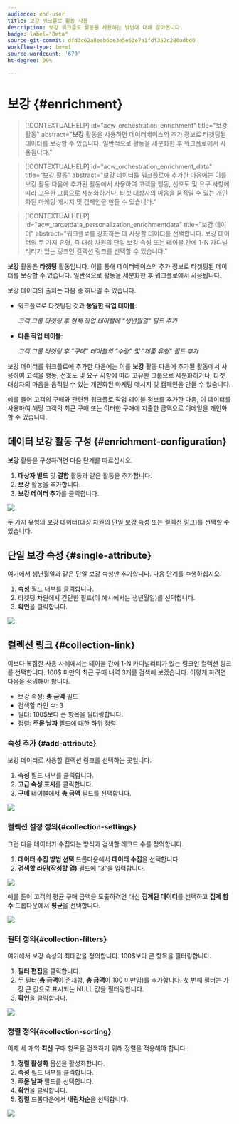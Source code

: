 ```yaml
---
audience: end-user
title: 보강 워크플로 활동 사용
description: 보강 워크플로 활동을 사용하는 방법에 대해 알아봅니다.
badge: label="Beta"
source-git-commit: dfd3c62a8eeb6be3e5e63e7a1fdf352c280adbd0
workflow-type: tm+mt
source-wordcount: '670'
ht-degree: 99%

---
```



# 보강 {#enrichment}

>[!CONTEXTUALHELP]
>id="acw_orchestration_enrichment"
>title="보강 활동"
>abstract="**보강** 활동을 사용하면 데이터베이스의 추가 정보로 타겟팅된 데이터를 보강할 수 있습니다. 일반적으로 활동을 세분화한 후 워크플로에서 사용됩니다."


>[!CONTEXTUALHELP]
>id="acw_orchestration_enrichment_data"
>title="보강 활동"
>abstract="보강 데이터를 워크플로에 추가한 다음에는 이를 보강 활동 다음에 추가된 활동에서 사용하여 고객을 행동, 선호도 및 요구 사항에 따라 고유한 그룹으로 세분화하거나, 타겟 대상자의 마음을 움직일 수 있는 개인화된 마케팅 메시지 및 캠페인을 만들 수 있습니다."

>[!CONTEXTUALHELP]
>id="acw_targetdata_personalization_enrichmentdata"
>title="보강 데이터"
>abstract="워크플로를 강화하는 데 사용할 데이터를 선택합니다. 보강 데이터의 두 가지 유형, 즉 대상 차원의 단일 보강 속성 또는 테이블 간에 1-N 카디널리티가 있는 링크인 컬렉션 링크를 선택할 수 있습니다."

**보강** 활동은 **타겟팅** 활동입니다. 이를 통해 데이터베이스의 추가 정보로 타겟팅된 데이터를 보강할 수 있습니다. 일반적으로 활동을 세분화한 후 워크플로에서 사용됩니다.

보강 데이터의 출처는 다음 중 하나일 수 있습니다.

* 워크플로로 타겟팅된 것과 **동일한 작업 테이블**:

  *고객 그룹 타겟팅 후 현재 작업 테이블에 “생년월일” 필드 추가*

* **다른 작업 테이블**:

  *고객 그룹 타겟팅 후 “구매” 테이블의 “수량” 및 “제품 유형” 필드 추가*

보강 데이터를 워크플로에 추가한 다음에는 이를 **보강** 활동 다음에 추가된 활동에서 사용하여 고객을 행동, 선호도 및 요구 사항에 따라 고유한 그룹으로 세분화하거나, 타겟 대상자의 마음을 움직일 수 있는 개인화된 마케팅 메시지 및 캠페인을 만들 수 있습니다.

예를 들어 고객의 구매와 관련된 워크플로 작업 테이블 정보를 추가한 다음, 이 데이터를 사용하여 해당 고객의 최근 구매 또는 이러한 구매에 지출한 금액으로 이메일을 개인화할 수 있습니다.

## 데이터 보강 활동 구성 {#enrichment-configuration}

**보강** 활동을 구성하려면 다음 단계를 따르십시오.

1. **대상자 빌드** 및 **결합** 활동과 같은 활동을 추가합니다.
1. **보강** 활동을 추가합니다.
1. **보강 데이터 추가**&#x200B;를 클릭합니다.

![](../assets/workflow-enrichment1.png)

두 가지 유형의 보강 데이터(대상 차원의 [단일 보강 속성](#single-attribute) 또는 [컬렉션 링크](#collection-link))를 선택할 수 있습니다.

## 단일 보강 속성 {#single-attribute}

여기에서 생년월일과 같은 단일 보강 속성만 추가합니다. 다음 단계를 수행하십시오.

1. **속성** 필드 내부를 클릭합니다.
1. 타겟팅 차원에서 간단한 필드(이 예시에서는 생년월일)를 선택합니다.
1. **확인**&#x200B;을 클릭합니다.

![](../assets/workflow-enrichment2.png)

## 컬렉션 링크 {#collection-link}

이보다 복잡한 사용 사례에서는 테이블 간에 1-N 카디널리티가 있는 링크인 컬렉션 링크를 선택합니다. 100$ 미만의 최근 구매 내역 3개를 검색해 보겠습니다. 이렇게 하려면 다음을 정의해야 합니다.

* 보강 속성: **총 금액** 필드
* 검색할 라인 수: 3
* 필터: 100$보다 큰 항목을 필터링합니다.
* 정렬: **주문 날짜** 필드에 대한 하위 정렬

### 속성 추가 {#add-attribute}

보강 데이터로 사용할 컬렉션 링크를 선택하는 곳입니다.

1. **속성** 필드 내부를 클릭합니다.
1. **고급 속성 표시**&#x200B;를 클릭합니다.
1. **구매** 테이블에서 **총 금액** 필드를 선택합니다.

![](../assets/workflow-enrichment3.png)

### 컬렉션 설정 정의{#collection-settings}

그런 다음 데이터가 수집되는 방식과 검색할 레코드 수를 정의합니다.

1. **데이터 수집 방법 선택** 드롭다운에서 **데이터 수집**&#x200B;을 선택합니다.
1. **검색할 라인(작성할 열)** 필드에 “3”을 입력합니다.

![](../assets/workflow-enrichment4.png)

예를 들어 고객의 평균 구매 금액을 도출하려면 대신 **집계된 데이터**&#x200B;를 선택하고 **집계 함수** 드롭다운에서 **평균**&#x200B;을 선택합니다.

![](../assets/workflow-enrichment5.png)

### 필터 정의{#collection-filters}

여기에서 보강 속성의 최대값을 정의합니다. 100$보다 큰 항목을 필터링합니다.

1. **필터 편집**&#x200B;을 클릭합니다.
1. 두 필터(**총 금액**&#x200B;이 존재함, **총 금액**&#x200B;이 100 미만임)를 추가합니다. 첫 번째 필터는 가장 큰 값으로 표시되는 NULL 값을 필터링합니다.
1. **확인**&#x200B;을 클릭합니다.

![](../assets/workflow-enrichment6.png)

### 정렬 정의{#collection-sorting}

이제 세 개의 **최신** 구매 항목을 검색하기 위해 정렬을 적용해야 합니다.

1. **정렬 활성화** 옵션을 활성화합니다.
1. **속성** 필드 내부를 클릭합니다.
1. **주문 날짜** 필드를 선택합니다.
1. **확인**&#x200B;을 클릭합니다.
1. **정렬** 드롭다운에서 **내림차순**&#x200B;을 선택합니다.

![](../assets/workflow-enrichment7.png)

<!--

Add other fields
use it in delivery


cardinality between the tables (1-N)
1. select attribute to use as enrichment data

    display advanced fields option
    i button

    note: attributes from the target dimension

1. Select how the data is collected
1. number of records to retrieve if want to retrieve a collection of multiple records
1. Apply filters and build rule

    select an existing filter
    save the filter for reuse
    view results of the filter visually or in code view

1. sort records using an attribute

leverage enrichment data in campaign

where we can use the enrichment data: personalize email, other use cases?

## Example

-->